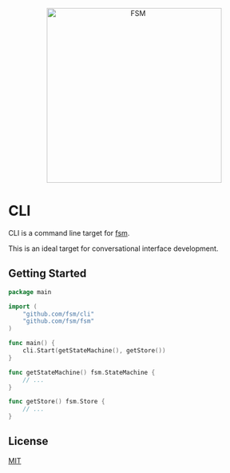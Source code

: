 <a href="https://github.com/fsm"><p align="center"><img src="https://user-images.githubusercontent.com/2105067/35464215-a014d512-02a9-11e8-8913-63a066f6064e.png" alt="FSM" width="350px" align="center;"/></p></a>

# CLI

CLI is a command line target for [fsm](https://github.com/fsm/fsm).

This is an ideal target for conversational interface development.

## Getting Started

```go
package main

import (
	"github.com/fsm/cli"
	"github.com/fsm/fsm"
)

func main() {
	cli.Start(getStateMachine(), getStore())
}

func getStateMachine() fsm.StateMachine {
	// ...
}

func getStore() fsm.Store {
	// ...
}
```

## License

[MIT](LICENSE.md)
